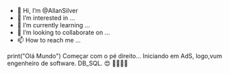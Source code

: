 - 👋 Hi, I’m @AllanSilver
- 👀 I’m interested in ...
- 🌱 I’m currently learning ...
- 💞️ I’m looking to collaborate on ...
- 📫 How to reach me ...

<!---
AllanSilver/AllanSilver is a ✨ special ✨ repository because its `README.md` (this file) appears on your GitHub profile.
You can click the Preview link to take a look at your changes.
--->
print("Olá Mundo")
Começar com o pé direito... 
Iniciando em AdS, logo,vum engenheiro de software. DB_SQL. 😍
🤩🤪✌🏻
